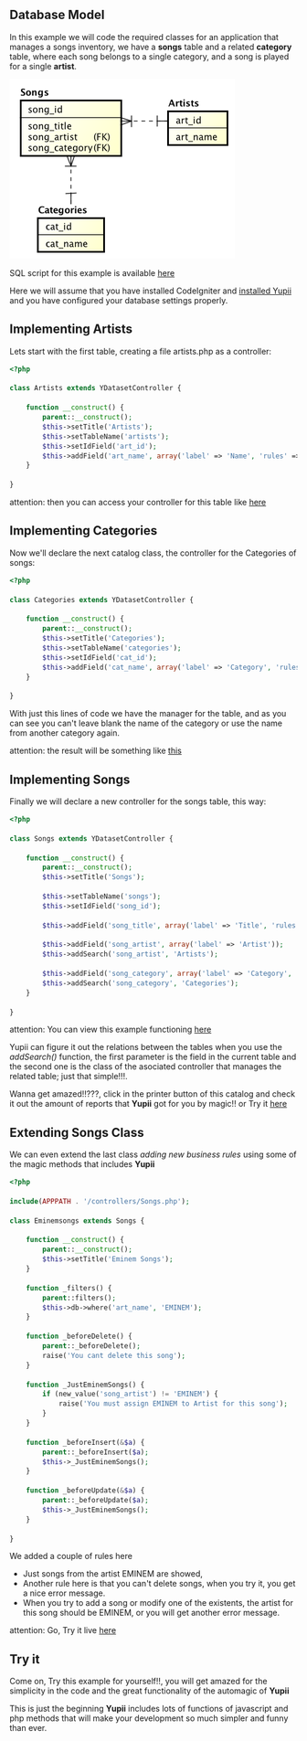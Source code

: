 ## Database Model

In this example we will code the required classes for an application that manages a songs inventory,
we have a **songs** table and a related **category** table, where each song belongs to a single category,
and a song is played for a single **artist**.

![er](./img/er.png)

SQL script for this example is available [here](./songs.zip)

Here we will assume that you have installed CodeIgniter and [installed Yupii](install.md) and you have configured your database settings properly.

## Implementing Artists

Lets start with the first table, creating a file artists.php as a controller:

```php
<?php

class Artists extends YDatasetController {

    function __construct() {
        parent::__construct();
        $this->setTitle('Artists');
        $this->setTableName('artists');
        $this->setIdField('art_id');
        $this->addField('art_name', array('label' => 'Name', 'rules' => 'required'));
    }

}
```

attention: then you can access your controller for this table like [here](http://analisis911.aexiuv.com/index.php/artists)

## Implementing Categories

Now we'll declare the next catalog class, the controller for the Categories of songs:

```php
<?php

class Categories extends YDatasetController {

    function __construct() {
        parent::__construct();
        $this->setTitle('Categories');
        $this->setTableName('categories');
        $this->setIdField('cat_id');
        $this->addField('cat_name', array('label' => 'Category', 'rules' => 'required|is_unique'));
    }

}
```

With just this lines of code we have the manager for the table, and as you can see you can't leave blank the name of the category or use the name from another category again.

attention: the result will be something like [this](https://analisis911.aexiuv.com/index.php/categories)

## Implementing Songs

Finally we will declare a new controller for the songs table, this way:

```php
<?php

class Songs extends YDatasetController {

    function __construct() {
        parent::__construct();
        $this->setTitle('Songs');

        $this->setTableName('songs');
        $this->setIdField('song_id');

        $this->addField('song_title', array('label' => 'Title', 'rules' => 'required'));

        $this->addField('song_artist', array('label' => 'Artist'));
        $this->addSearch('song_artist', 'Artists');

        $this->addField('song_category', array('label' => 'Category', 'rules' => 'required'));
        $this->addSearch('song_category', 'Categories');
    }

}
```

attention: You can view this example functioning [here](http://analisis911.aexiuv.com/index.php/songs)

Yupii can figure it out the relations between the tables when you use the _addSearch()_ function, the first parameter is the field in the current table and the second one is the class of the asociated controller that manages the related table; just that simple!!!.

Wanna get amazed!!???, click in the printer button of this catalog and check it out the amount of reports that **Yupii** got for you by magic!! or Try it [here](http://analisis911.aexiuv.com/index.php/songs/report)

## Extending Songs Class

We can even extend the last class _adding new business rules_ using some of the magic methods that includes **Yupii**

```php
<?php

include(APPPATH . '/controllers/Songs.php');

class Eminemsongs extends Songs {

    function __construct() {
        parent::__construct();
        $this->setTitle('Eminem Songs');
    }

    function _filters() {
        parent::filters();
        $this->db->where('art_name', 'EMINEM');
    }

    function _beforeDelete() {
        parent::_beforeDelete();
        raise('You cant delete this song');
    }

    function _JustEminemSongs() {
        if (new_value('song_artist') != 'EMINEM') {
            raise('You must assign EMINEM to Artist for this song');
        }
    }

    function _beforeInsert(&$a) {
        parent::_beforeInsert($a);
        $this->_JustEminemSongs();
    }

    function _beforeUpdate(&$a) {
        parent::_beforeUpdate($a);
        $this->_JustEminemSongs();
    }

}
```

We added a couple of rules here

- Just songs from the artist EMINEM are showed,
- Another rule here is that you can't delete songs, when you try it, you get a nice error message.
- When you try to add a song or modify one of the existents, the artist for this song should be EMINEM, or you will get another error message.

attention: Go, Try it live [here](http://analisis911.aexiuv.com/index.php/eminemsongs)

## Try it

Come on, Try this example for yourself!!, you will get amazed for the simplicity in the code and the great functionality of the automagic of **Yupii**

This is just the beginning **Yupii** includes lots of functions of javascript and php methods that will make your development so much simpler and funny than ever.

<script>
$(function() {
 $(document.links).filter(function() {
     return this.hostname != window.location.hostname;
 }).attr('target', '_blank');
 });
</script>
